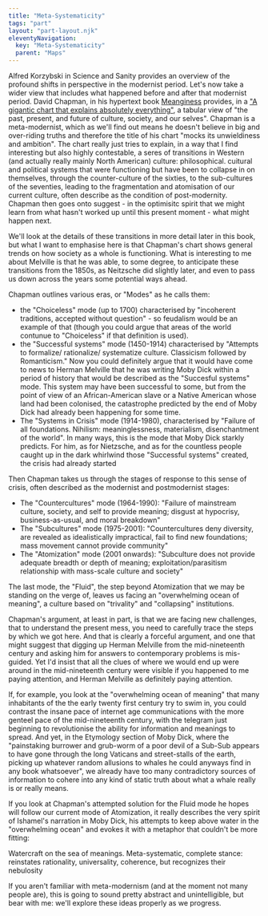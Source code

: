```yaml
---
title: "Meta-Systematicity"
tags: "part"
layout: "part-layout.njk"
eleventyNavigation:
  key: "Meta-Systematicity"
  parent: "Maps"
---
```


Alfred Korzybski in Science and Sanity provides an overview of the profound shifts in perspective in the modernist period. Let's now take a wider view that includes what happened before and after that modernist period. David Chapman, in his hypertext book [Meanginess](https://meaningness.com/ "Meaningness Hypertext book") provides, in a ["A gigantic chart that explains absolutely everything"](https://meaningness.com/modes-chart), a tabular view of "the past, present, and future of culture, society, and our selves". Chapman is a meta-modernist, which as we'll find out means he doesn't believe in big and over-riding truths and therefore the title of his chart "mocks its unwieldiness and ambition". The chart really just tries to explain, in a way that I find interesting but also highly contestable, a seres of transitions in Western (and actually really mainly North American) culture: philosophical. cuitural and political systems that were functioning but have been to collapse in on themselves, through the counter-culture of the sixties, to the sub-cultures of the seventies, leading to the fragmentation and atomisation of our current culture, often describe as the condition of post-modernity. Chapman then goes onto suggest - in the optimisitc spirit that we might learn from what hasn't worked up until this present moment - what might happen next.

We'll look at the details of these transitions in more detail later in this book, but what I want to emphasise here is that Chapman's chart shows general trends on how society as a whole is functioning. What is interesting to me about Melville is that he was able, to some degree, to anticipate these transitions from the 1850s, as Neitzsche did slightly later, and even to pass us down across the years some potential ways ahead.

Chapman outlines various eras, or "Modes" as he calls them:

*   the "Choiceless" mode (up to 1700) characterised by "incoherent traditions, accepted without question" - so feudalism would be an example of that (though you could argue that areas of the world contunue to "Choiceless" if that definition is used).
*   the "Successful systems" mode (1450-1914) characterised by "Attempts to formalize/ rationalize/ systematize culture. Classicism followed by Romanticism." Now you could definitely argue that it would have come to news to Herman Melville that he was writing Moby Dick within a period of history that would be described as the "Succesful systems" mode. This system may have been successful to some, but from the point of view of an African-American slave or a Native American whose land had been colonised, the catastrophe predicted by the end of Moby Dick had already been happening for some time.
*   The "Systems in Crisis" mode (1914-1980), characterised by "Failure of all foundations. Nihilism: meaninglessness, materialism, disenchantment of the world". In many ways, this is the mode that Moby Dick starkly predicts. For him, as for Nietzsche, and as for the countless people caught up in the dark whirlwind those "Successful systems" created, the crisis had already started

Then Chapman takes us through the stages of response to this sense of crisis, often described as the modernist and postmodernist stages:

*   The "Countercultures" mode (1964-1990): "Failure of mainstream culture, society, and self to provide meaning; disgust at hypocrisy, business-as-usual, and moral breakdown"
*   The "Subcultures" mode (1975-2001): "Countercultures deny diversity, are revealed as idealistically impractical, fail to find new foundations; mass movement cannot provide community"
*   The "Atomization" mode (2001 onwards): "Subculture does not provide adequate breadth or depth of meaning; exploitation/parasitism relationship with mass-scale culture and society"

The last mode, the "Fluid", the step beyond Atomization that we may be standing on the verge of, leaves us facing an "overwhelming ocean of meaning", a culture based on "trivality" and "collapsing" institutions.

Chapman's argument, at least in part, is that we are facing new challenges, that to understand the present mess, you need to carefully trace the steps by which we got here. And that is clearly a forceful argument, and one that might suggest that digging up Herman Melville from the mid-nineteenth century and asking him for answers to contemporary problems is mis-guided. Yet I'd insist that all the clues of where we would end up were around in the mid-nineteenth century were visible if you happened to me paying attention, and Herman Melville as definitely paying attention.

If, for example, you look at the "overwhelming ocean of meaning" that many inhabitants of the the early twenty first century try to swim in, you could contrast the insane pace of internet age communications with the more genteel pace of the mid-nineteenth century, with the telegram just beginning to revolutionise the ability for information and meanings to spread. And yet, in the Etymology section of Moby Dick, where the "painstaking burrower and grub-worm of a poor devil of a Sub-Sub appears to have gone through the long Vaticans and street-stalls of the earth, picking up whatever random allusions to whales he could anyways find in any book whatsoever", we already have too many contradictory sources of information to cohere into any kind of static truth about what a whale really is or really means.

If you look at Chapman's attempted solution for the Fluid mode he hopes will follow our current mode of Atomization, it really describes the very spirit of Ishamel's narration in Moby Dick, his attempts to keep above water in the "overwhelming ocean" and evokes it with a metaphor that couldn't be more fitting:

Watercraft on the sea of meanings. Meta-systematic, complete stance: reinstates rationality, universality, coherence, but recognizes their nebulosity

If you aren't familiar with meta-modernism (and at the moment not many people are), this is going to sound pretty abstract and unintelligible, but bear with me: we'll explore these ideas properly as we progress.